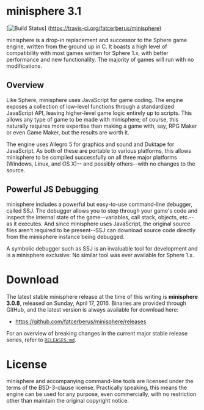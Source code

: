 minisphere 3.1
==============

[![Build Status](https://travis-ci.org/fatcerberus/minisphere.svg?branch=master)]
(https://travis-ci.org/fatcerberus/minisphere)

minisphere is a drop-in replacement and successor to the Sphere game engine,
written from the ground up in C.  It boasts a high level of compatibility with
most games written for Sphere 1.x, with better performance and new functionality.
The majority of games will run with no modifications.

Overview
--------

Like Sphere, minisphere uses JavaScript for game coding.  The engine exposes a
collection of low-level functions through a standardized JavaScript API, leaving
higher-level game logic entirely up to scripts.  This allows any type of game to
be made with minisphere; of course, this naturally requires more expertise than
making a game with, say, RPG Maker or even Game Maker, but the results are worth
it.

The engine uses Allegro 5 for graphics and sound and Duktape for JavaScript.  As
both of these are portable to various platforms, this allows minisphere to be
compiled successfully on all three major platforms (Windows, Linux, and OS X)--
and possibly others--with no changes to the source.

Powerful JS Debugging
---------------------

minisphere includes a powerful but easy-to-use command-line debugger, called
SSJ.  The debugger allows you to step through your game's code and inspect the
internal state of the game--variables, call stack, objects, etc.--as it
executes.  And since minisphere uses JavaScript, the original source files
aren't required to be present--SSJ can download source code directly from the
minisphere instance being debugged.

A symbolic debugger such as SSJ is an invaluable tool for development and is a
minisphere exclusive: No similar tool was ever available for Sphere 1.x.


Download
========

The latest stable minisphere release at the time of this writing is
**minisphere 3.0.8**, released on Sunday, April 17, 2016.  Binaries are
provided through GitHub, and the latest version is always available for download
here:

* <https://github.com/fatcerberus/minisphere/releases>

For an overview of breaking changes in the current major stable release series,
refer to [`RELEASES.md`](RELEASES.md).


License
=======

minisphere and accompanying command-line tools are licensed under the terms of
the BSD-3-clause license.  Practically speaking, this means the engine can be
used for any purpose, even commercially, with no restriction other than maintain
the original copyright notice.
